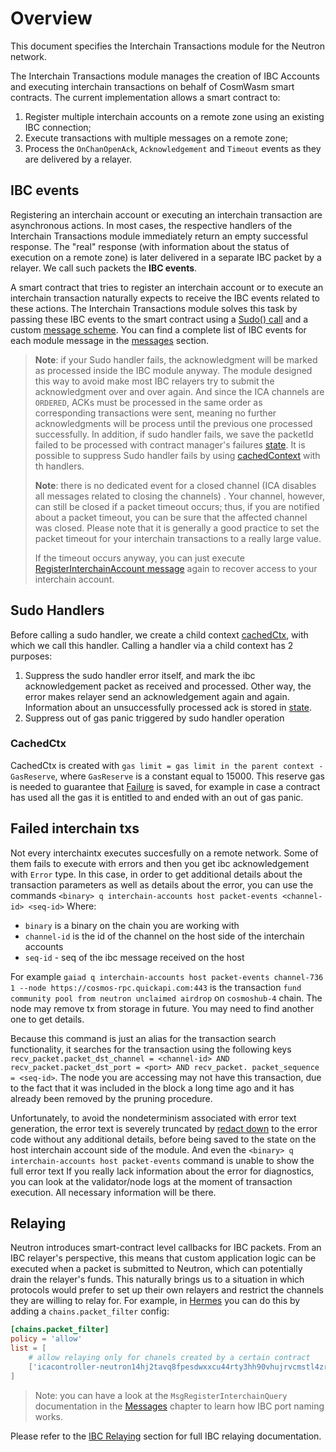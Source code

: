 # Overview

This document specifies the Interchain Transactions module for the Neutron network.

The Interchain Transactions module manages the creation of IBC Accounts and executing interchain transactions on behalf
of CosmWasm smart contracts. The current implementation allows a smart contract to:

1. Register multiple interchain accounts on a remote zone using an existing IBC connection;
2. Execute transactions with multiple messages on a remote zone;
3. Process the `OnChanOpenAck`, `Acknowledgement` and `Timeout` events as they are delivered by a relayer.

## IBC events

Registering an interchain account or executing an interchain transaction are asynchronous actions. In most cases, the
respective handlers of the Interchain Transactions module immediately return an empty successful response. The "real"
response (with information about the status of execution on a remote zone) is later delivered in a separate IBC packet
by a relayer. We call such packets the **IBC events**.

A smart contract that tries to register an interchain account or to execute an interchain transaction naturally expects
to receive the IBC events related to these actions. The Interchain Transactions module solves this task by passing these
IBC events to the smart contract using
a [Sudo() call](https://github.com/CosmWasm/wasmd/blob/288609255ad92dfe5c54eae572fe7d6010e712eb/x/wasm/keeper/keeper.go#L453)
and a custom [message scheme](https://github.com/neutron-org/neutron/blob/v1.0.4/x/contractmanager/types/sudo.go). You can find a
complete list of IBC events for each module message in the [messages](./messages) section.

> **Note**: if your Sudo handler fails, the acknowledgment will be marked as processed inside the IBC module anyway.
> The module designed this way to avoid
> make most IBC relayers try to submit the acknowledgment over and over again. And since the ICA channels are `ORDERED`,
> ACKs must be processed in the same order as corresponding transactions were sent, meaning no further acknowledgments
> will be process until the previous one processed successfully. In addition, if sudo handler fails, we save the packetId
> failed to be processed with contract manager's failures [state](../contract-manager/state.md). It is possible to suppress
> Sudo handler fails by using [cachedContext](#sudo-handlers) with th handlers.
>
> **Note**: there is no dedicated event for a closed channel (ICA disables all messages related to closing the channels)
> . Your channel, however, can still be closed if a packet timeout occurs; thus, if you are notified about a packet
> timeout, you can be sure that the affected channel was closed. Please note that it is generally a good practice to set
> the packet timeout for your interchain transactions to a really large value.
>
> If the timeout occurs anyway, you can just
> execute [RegisterInterchainAccount message]( /neutron/modules/interchain-txs/messages#msgregisterinterchainaccount) again to
> recover access to your interchain account.

## Sudo Handlers

Before calling a sudo handler, we create a child context [cachedCtx](#cachedctx), with which we call this handler.
Calling a handler via a child context has 2 purposes:

1. Suppress the sudo handler error itself, and mark the ibc acknowledgement packet as received and processed. Other way, the error makes relayer send an acknowledgement again and again. Information about an unsuccessfully processed ack is stored in [state](../contract-manager/state.md).
2. Suppress out of gas panic triggered by sudo handler operation

### CachedCtx

CachedCtx is created with `gas limit = gas limit in the parent context - GasReserve`, where `GasReserve` is a constant equal to 15000.
This reserve gas is needed to guarantee that [Failure](../contract-manager/state.md) is saved, for example in case a contract has used all the gas it is entitled to and ended with an out of gas panic.

## Failed interchain txs

Not every interchaintx executes succesfully on a remote network. Some of them fails to execute with errors and then you get ibc acknowledgement with `Error` type. In this case, in order to get additional details about the transaction parameters as well as details about the error, you can use the commands `<binary> q interchain-accounts host packet-events <channel-id> <seq-id>`
Where:

- `binary` is a binary on the chain you are working with
- `channel-id` is the id of the channel on the host side of the interchain accounts
- `seq-id` - seq of the ibc message received on the host

For example `gaiad q interchain-accounts host packet-events channel-736 1 --node https://cosmos-rpc.quickapi.com:443` is the transaction `fund community pool from neutron unclaimed airdrop` on `cosmoshub-4` chain. The node may remove tx from storage in future. You may need to find another one to get details.

Because this command is just an alias for the transaction search functionality, it searches for the transaction using the following keys `recv_packet.packet_dst_channel = <channel-id> AND recv_packet.packet_dst_port = <port> AND recv_packet. packet_sequence = <seq-id>`. The node you are accessing may not have this transaction, due to the fact that it was included in the block a long time ago and it has already been removed by the pruning procedure.

Unfortunately, to avoid the nondeterminism associated with error text generation, the error text is severely truncated by [redact down](https://github.com/cosmos/ibc-go/blob/v7.3.1/modules/apps/27-interchain-accounts/host/ibc_module.go#L115) to the error code without any additional details, before being saved to the state on the host interchain account side of the module.
And even the `<binary> q interchain-accounts host packet-events` command is unable to show the full error text
If you really lack information about the error for diagnostics, you can look at the validator/node logs at the moment of transaction execution. All necessary information will be there.

## Relaying

Neutron introduces smart-contract level callbacks for IBC packets. From an IBC relayer's perspective, this means that
custom application logic can be executed when a packet is submitted to Neutron, which can potentially drain the
relayer's funds. This naturally brings us to a situation in which protocols would prefer to set up their own relayers
and restrict the channels they are willing to relay for. For example,
in [Hermes](https://github.com/informalsystems/ibc-rs) you can do this by adding a `chains.packet_filter` config:

```toml
[chains.packet_filter]
policy = 'allow'
list = [
    # allow relaying only for chanels created by a certain contract  
    ['icacontroller-neutron14hj2tavq8fpesdwxxcu44rty3hh90vhujrvcmstl4zr3txmfvw9s5c2epq*', '*'],
]
```

> Note: you can have a look at the `MsgRegisterInterchainQuery` documentation in the [Messages](messages.md) chapter
> to learn how IBC port naming works.

Please refer to the [IBC Relaying](../../../relaying/ibc-relayer.md) section for full IBC relaying documentation.
